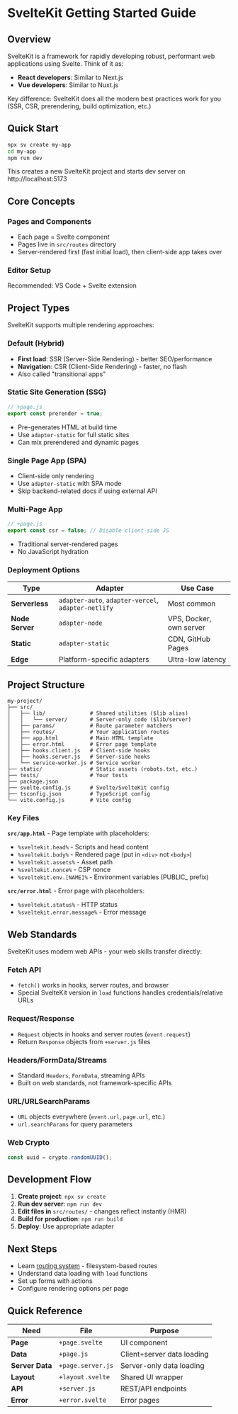 # SvelteKit Getting Started Guide

## Overview

SvelteKit is a framework for rapidly developing robust, performant web applications using Svelte. Think of it as:
- **React developers**: Similar to Next.js
- **Vue developers**: Similar to Nuxt.js

Key difference: SvelteKit does all the modern best practices work for you (SSR, CSR, prerendering, build optimization, etc.)

## Quick Start

```bash
npx sv create my-app
cd my-app
npm run dev
```

This creates a new SvelteKit project and starts dev server on http://localhost:5173

## Core Concepts

### Pages and Components
- Each page = Svelte component
- Pages live in `src/routes` directory
- Server-rendered first (fast initial load), then client-side app takes over

### Editor Setup
Recommended: VS Code + Svelte extension

## Project Types

SvelteKit supports multiple rendering approaches:

### Default (Hybrid)
- **First load**: SSR (Server-Side Rendering) - better SEO/performance
- **Navigation**: CSR (Client-Side Rendering) - faster, no flash
- Also called "transitional apps"

### Static Site Generation (SSG)
```js
// +page.js
export const prerender = true;
```
- Pre-generates HTML at build time
- Use `adapter-static` for full static sites
- Can mix prerendered and dynamic pages

### Single Page App (SPA)
- Client-side only rendering
- Use `adapter-static` with SPA mode
- Skip backend-related docs if using external API

### Multi-Page App
```js
// +page.js  
export const csr = false; // Disable client-side JS
```
- Traditional server-rendered pages
- No JavaScript hydration

### Deployment Options

| Type | Adapter | Use Case |
|------|---------|----------|
| **Serverless** | `adapter-auto`, `adapter-vercel`, `adapter-netlify` | Most common |
| **Node Server** | `adapter-node` | VPS, Docker, own server |
| **Static** | `adapter-static` | CDN, GitHub Pages |
| **Edge** | Platform-specific adapters | Ultra-low latency |

## Project Structure

```
my-project/
├── src/
│   ├── lib/              # Shared utilities ($lib alias)
│   │   └── server/       # Server-only code ($lib/server)
│   ├── params/           # Route parameter matchers
│   ├── routes/           # Your application routes
│   ├── app.html          # Main HTML template
│   ├── error.html        # Error page template
│   ├── hooks.client.js   # Client-side hooks
│   ├── hooks.server.js   # Server-side hooks
│   └── service-worker.js # Service worker
├── static/               # Static assets (robots.txt, etc.)
├── tests/                # Your tests
├── package.json
├── svelte.config.js      # Svelte/SvelteKit config
├── tsconfig.json         # TypeScript config
└── vite.config.js        # Vite config
```

### Key Files

**`src/app.html`** - Page template with placeholders:
- `%sveltekit.head%` - Scripts and head content
- `%sveltekit.body%` - Rendered page (put in `<div>` not `<body>`)
- `%sveltekit.assets%` - Asset path
- `%sveltekit.nonce%` - CSP nonce
- `%sveltekit.env.[NAME]%` - Environment variables (PUBLIC_ prefix)

**`src/error.html`** - Error page with placeholders:
- `%sveltekit.status%` - HTTP status
- `%sveltekit.error.message%` - Error message

## Web Standards

SvelteKit uses modern web APIs - your web skills transfer directly:

### Fetch API
- `fetch()` works in hooks, server routes, and browser
- Special SvelteKit version in `load` functions handles credentials/relative URLs

### Request/Response
- `Request` objects in hooks and server routes (`event.request`)
- Return `Response` objects from `+server.js` files

### Headers/FormData/Streams
- Standard `Headers`, `FormData`, streaming APIs
- Built on web standards, not framework-specific APIs

### URL/URLSearchParams
- `URL` objects everywhere (`event.url`, `page.url`, etc.)
- `url.searchParams` for query parameters

### Web Crypto
```js
const uuid = crypto.randomUUID();
```

## Development Flow

1. **Create project**: `npx sv create`
2. **Run dev server**: `npm run dev`
3. **Edit files in** `src/routes/` - changes reflect instantly (HMR)
4. **Build for production**: `npm run build`
5. **Deploy**: Use appropriate adapter

## Next Steps

- Learn [routing system](./02-core-concepts.md) - filesystem-based routes
- Understand data loading with `load` functions
- Set up forms with actions
- Configure rendering options per page

## Quick Reference

| Need | File | Purpose |
|------|------|---------|
| **Page** | `+page.svelte` | UI component |
| **Data** | `+page.js` | Client+server data loading |
| **Server Data** | `+page.server.js` | Server-only data loading |
| **Layout** | `+layout.svelte` | Shared UI wrapper |
| **API** | `+server.js` | REST/API endpoints |
| **Error** | `+error.svelte` | Error pages |